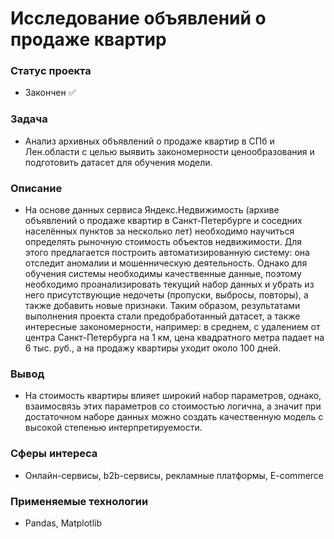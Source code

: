 # Исследование объявлений о продаже квартир

### Статус проекта 
- Закончен ✅

### Задача  
- Анализ архивных объявлений о продаже квартир в СПб и Лен.области с целью выявить закономерности ценообразования и подготовить датасет для обучения модели.

### Описание
- На основе данных сервиса Яндекс.Недвижимость (архиве объявлений о продаже квартир в Санкт-Петербурге и соседних населённых пунктов за несколько лет) необходимо научиться определять рыночную стоимость объектов недвижимости. Для этого предлагается построить автоматизированную систему: она отследит аномалии и мошенническую деятельность. Однако для обучения системы необходимы качественные данные, поэтому необходимо проанализировать текущий набор данных и убрать из него присутствующие недочеты (пропуски, выбросы, повторы), а также добавить новые признаки. Таким образом, результатами выполнения проекта стали предобработанный датасет, а также интересные закономерности, например: в среднем, с удалением от центра Санкт-Петербурга на 1 км, цена квадратного метра падает на 6 тыс. руб., а на продажу квартиры уходит около 100 дней. 

### Вывод
- На стоимость квартиры влияет широкий набор параметров, однако, взаимосвязь этих параметров со стоимостью логична, а значит при достаточном наборе данных можно создать качественную модель с высокой степенью интерпретируемости. 

### Сферы интереса
- Онлайн-сервисы, b2b-сервисы, рекламные платформы, E-commerce

### Применяемые технологии
- Pandas, Matplotlib


